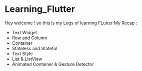 # Learning_Flutter
Hey welcome ! so this is my Logs of learning FLutter
My Recap :
- Text Widget
- Row and Column
- Container
- Stateless and Stateful
- Text Style
- List & ListView
- Animated Container & Gesture Detector
